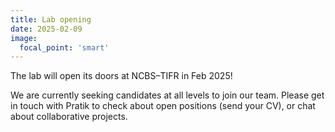 ```yaml
---
title: Lab opening
date: 2025-02-09
image:
  focal_point: 'smart'
---
```


The lab will open its doors at NCBS–TIFR in Feb 2025!

<!--more-->
We are currently seeking candidates at all levels to join our team. Please get in touch with Pratik to check about open positions (send your CV), or chat about collaborative projects.